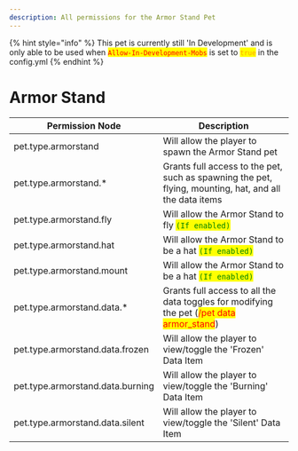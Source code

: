 ```yaml
---
description: All permissions for the Armor Stand Pet
---
```


{% hint style="info" %}
This pet is currently still 'In Development' and is only able to be used when
<mark style="color:red;">`Allow-In-Development-Mobs`</mark> is set to <mark style="color:orange;">`true`</mark> in the config.yml
{% endhint %}

# Armor Stand
| Permission Node | Description |
| - | - |
| pet.type.armorstand | Will allow the player to spawn the Armor Stand pet |
| pet.type.armorstand.* | Grants full access to the pet, such as spawning the pet, flying, mounting, hat, and all the data items |
| pet.type.armorstand.fly | Will allow the Armor Stand to fly <mark style="color:green;">`(If enabled)`</mark> |
| pet.type.armorstand.hat | Will allow the Armor Stand to be a hat <mark style="color:green;">`(If enabled)`</mark> |
| pet.type.armorstand.mount | Will allow the Armor Stand to be a hat <mark style="color:green;">`(If enabled)`</mark> |
| pet.type.armorstand.data.* | Grants full access to all the data toggles for modifying the pet (<mark style="color:red;">/pet data armor_stand</mark>) |
| pet.type.armorstand.data.frozen | Will allow the player to view/toggle the 'Frozen' Data Item |
| pet.type.armorstand.data.burning | Will allow the player to view/toggle the 'Burning' Data Item |
| pet.type.armorstand.data.silent | Will allow the player to view/toggle the 'Silent' Data Item |

